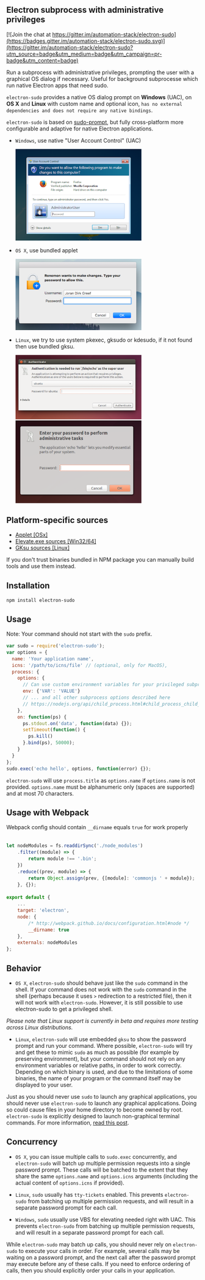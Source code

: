 ## Electron subprocess with administrative privileges

[![Join the chat at https://gitter.im/automation-stack/electron-sudo](https://badges.gitter.im/automation-stack/electron-sudo.svg)](https://gitter.im/automation-stack/electron-sudo?utm_source=badge&utm_medium=badge&utm_campaign=pr-badge&utm_content=badge)

Run a subprocess with administrative privileges, prompting the user with a graphical OS dialog if necessary. Useful for background subprocesse which run native Electron apps that need sudo.

`electron-sudo` provides a native OS dialog prompt on **Windows** (UAC), on **OS X** and **Linux** with custom name and optional icon, `has no external dependencies and does not require any native bindings`.

`electron-sudo` is based on [sudo-prompt](https://github.com/jorangreef/sudo-prompt), but fully cross-platform more configurable and adaptive for native Electron applications.

- `Windows`, use native "User Account Control" (UAC)

    <img width="330px" src="./win32/sample.png">

- `OS X`, use bundled applet

    <img width="330px" src="./darwin/sample.png">

- `Linux`, we try to use system pkexec, gksudo or kdesudo, if it not found then use bundled gksu.

    <img src="./linux/sample1.png" width="330px">

    <img src="./linux/sample2.png" width="330px">

## Platform-specific sources

- [Applet [OSx]](https://github.com/automation-stack/electron-sudo/tree/master/darwin/applet.app/Contents)
- [Elevate.exe sources [Win32/64]](https://github.com/automation-stack/electron-sudo/tree/master/win32/src)
- [GKsu sources [Linux]](https://github.com/automation-stack/electron-sudo/tree/master/linux)

If you don't trust binaries bundled in NPM package you can manually build tools and use them instead.

## Installation
```
npm install electron-sudo
```

## Usage
Note: Your command should not start with the `sudo` prefix.
```js
var sudo = require('electron-sudo');
var options = {
  name: 'Your application name',
  icns: '/path/to/icns/file' // (optional, only for MacOS),
  process: {
    options: {
      // Can use custom environment variables for your privileged subprocess
      env: {'VAR': 'VALUE'}
      // ... and all other subprocess options described here
      // https://nodejs.org/api/child_process.html#child_process_child_process_exec_command_options_callback
    },
    on: function(ps) {
      ps.stdout.on('data', function(data) {});
      setTimeout(function() {
        ps.kill()
      }.bind(ps), 50000);
    }
  }
};
sudo.exec('echo hello', options, function(error) {});
```

`electron-sudo` will use `process.title` as `options.name` if `options.name` is not provided. `options.name` must be alphanumeric only (spaces are supported) and at most 70 characters.

## Usage with Webpack

Webpack config should contain ```__dirname``` equals ```true``` for work properly

```js

let nodeModules = fs.readdirSync('./node_modules')
    .filter((module) => {
        return module !== '.bin';
    })
    .reduce((prev, module) => {
        return Object.assign(prev, {[module]: 'commonjs ' + module});
    }, {});

export default {
    ...
    target: 'electron',
    node: {
        /* http://webpack.github.io/docs/configuration.html#node */
        __dirname: true
    },
    externals: nodeModules
};
```


## Behavior
- ```OS X```, `electron-sudo` should behave just like the `sudo` command in the shell. If your command does not work with the `sudo` command in the shell (perhaps because it uses `>` redirection to a restricted file), then it will not work with `electron-sudo`. However, it is still possible to use electron-sudo to get a privileged shell.

*Please note that Linux support is currently in beta and requires more testing across Linux distributions.*

- ```Linux```, `electron-sudo` will use embedded `gksu` to show the password prompt and run your command. Where possible, `electron-sudo` will try and get these to mimic `sudo` as much as possible (for example by preserving environment), but your command should not rely on any environment variables or relative paths, in order to work correctly. Depending on which binary is used, and due to the limitations of some binaries, the name of your program or the command itself may be displayed to your user.

Just as you should never use `sudo` to launch any graphical applications, you should never use `electron-sudo` to launch any graphical applications. Doing so could cause files in your home directory to become owned by root. `electron-sudo` is explicitly designed to launch non-graphical terminal commands. For more information, [read this post](http://www.psychocats.net/ubuntu/graphicalsudo).

## Concurrency
- ```OS X```, you can issue multiple calls to `sudo.exec` concurrently, and `electron-sudo` will batch up multiple permission requests into a single password prompt. These calls will be batched to the extent that they share the same `options.name` and `options.icns` arguments (including the actual content of `options.icns` if provided).

- ```Linux```, `sudo` usually has `tty-tickets` enabled. This prevents `electron-sudo` from batching up multiple permission requests, and will result in a separate password prompt for each call.

- ```Windows```, `sudo` usually use VBS for elevating needed right with UAC. This prevents `electron-sudo` from batching up multiple permission requests, and will result in a separate password prompt for each call.

While `electron-sudo` may batch up calls, you should never rely on `electron-sudo` to execute your calls in order. For example, several calls may be waiting on a password prompt, and the next call after the password prompt may execute before any of these calls. If you need to enforce ordering of calls, then you should explicitly order your calls in your application.
